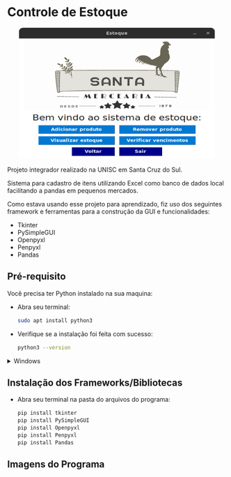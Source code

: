 # Controle de Estoque

<p align="center">
  <img src="imgRM/mainW.png" alt="img_Principal" width="450px" height="300px">
</p>

  
Projeto integrador realizado na UNISC em Santa Cruz do Sul.

Sistema para cadastro de itens utilizando Excel como banco de dados local facilitando a pandas em pequenos mercados.

Como estava usando esse projeto para aprendizado, fiz uso dos seguintes framework e ferramentas para a construção da GUI e funcionalidades: 
* Tkinter
* PySimpleGUI
* Openpyxl
* Penpyxl
* Pandas


## Pré-requisito

Vocẽ precisa ter Python instalado na sua maquina:

* Abra seu terminal:
  ```sh
  sudo apt install python3
  ```
* Verifique se a instalação foi feita com sucesso:
  ```sh
  python3 --version
  ```
  
<details>
    <summary>Windows</summary>
      1. Baixe o instalador do Python 3 no site oficial do Python (https://www.python.org/downloads/). Certifique-se de baixar a versão apropriada para o seu sistema operacional (Windows).
      <br>
      2. Navegue até a pasta onde você baixou o instalador do Python normalmente estara na sua pasta Downloads e execute o arquivo .exe.
        <br>
      3. Siga as instruções na tela para concluir a instalação. Certifique-se de selecionar a opção "Add Python 3.X to PATH" durante a instalação, para que o Python seja adicionado ao PATH do sistema.
        <br>
      4. Abra seu terminal e verifique se foi instalado corretamente digitando o comando "python" no seu Bash ou PowerShell.
</details>
  


## Instalação dos Frameworks/Bibliotecas
* Abra seu terminal na pasta do arquivos do programa:
   ```sh
   pip install tkinter
   pip install PySimpleGUI
   pip install Openpyxl
   pip install Penpyxl
   pip install Pandas
   ```
   
 ## Imagens do Programa
 

 


